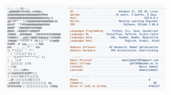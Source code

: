 <picture>
  <source srcset="https://raw.githubusercontent.com/mmazinjameel/mmazinjameel/main/dark_mode.svg?v=1739414492" media="(prefers-color-scheme: dark)">
  <img src="https://raw.githubusercontent.com/mmazinjameel/mmazinjameel/main/light_mode.svg?v=1739414492">
</picture>

